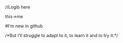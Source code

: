 //Logib here

this->me

#I'm new in github

/\*But I'll struggle to adapt to it, 
  to learn it and to try it.\*/


<!---
Llogib/Llogib is a ✨ special ✨ repository because its `README.md` (this file) appears on your GitHub profile.
You can click the Preview link to take a look at your changes.
--->

